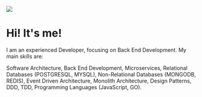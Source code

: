 ![](https://komarev.com/ghpvc/?username=matheuspsantos&color=blueviolet)


# Hi! It's me!

I am an experienced Developer, focusing on Back End Development. My main skills are:

Software Architecture, Back End Development, Microservices, Relational Databases
(POSTGRESQL, MYSQL), Non-Relational Databases (MONGODB, REDIS), Event Driven
Architecture, Monolith Architecture, Design Patterns, DDD, TDD, Programming
Languages (JavaScript, GO).

